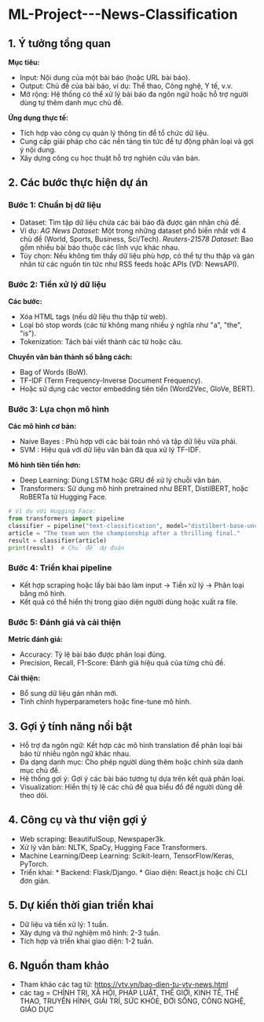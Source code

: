 # ML-Project---News-Classification

## 1. Ý tưởng tổng quan
**Mục tiêu:**
* Input: Nội dung của một bài báo (hoặc URL bài báo).
* Output: Chủ đề của bài báo, ví dụ: Thể thao, Công nghệ, Y tế, v.v.
* Mở rộng: Hệ thống có thể xử lý bài báo đa ngôn ngữ hoặc hỗ trợ người dùng tự thêm danh mục chủ đề.

**Ứng dụng thực tế:**
* Tích hợp vào công cụ quản lý thông tin để tổ chức dữ liệu.
* Cung cấp giải pháp cho các nền tảng tin tức để tự động phân loại và gợi ý nội dung.
* Xây dựng công cụ học thuật hỗ trợ nghiên cứu văn bản.


## 2. Các bước thực hiện dự án
### Bước 1: Chuẩn bị dữ liệu
* Dataset:  Tìm tập dữ liệu chứa các bài báo đã được gán nhãn chủ đề.
* Ví dụ:
            *AG News Dataset:* Một trong những dataset phổ biến nhất với 4 chủ đề (World, Sports, Business, Sci/Tech).
            *Reuters-21578 Dataset:* Bao gồm nhiều bài báo thuộc các lĩnh vực khác nhau.
* Tùy chọn: Nếu không tìm thấy dữ liệu phù hợp, có thể tự thu thập và gán nhãn từ các nguồn tin tức như RSS feeds hoặc APIs (VD: NewsAPI).

### Bước 2: Tiền xử lý dữ liệu
**Các bước:**
* Xóa HTML tags (nếu dữ liệu thu thập từ web).
* Loại bỏ stop words (các từ không mang nhiều ý nghĩa như "a", "the", "is").
* Tokenization: Tách bài viết thành các từ hoặc câu.

**Chuyển văn bản thành số bằng cách:**
* Bag of Words (BoW).
* TF-IDF (Term Frequency-Inverse Document Frequency).
* Hoặc sử dụng các vector embedding tiên tiến (Word2Vec, GloVe, BERT).

### Bước 3: Lựa chọn mô hình
**Các mô hình cơ bản:**
* Naive Bayes : Phù hợp với các bài toán nhỏ và tập dữ liệu vừa phải.
* SVM         : Hiệu quả với dữ liệu văn bản đã qua xử lý TF-IDF.

**Mô hình tiên tiến hơn:**
* Deep Learning: Dùng LSTM hoặc GRU để xử lý chuỗi văn bản.
* Transformers: Sử dụng mô hình pretrained như BERT, DistilBERT, hoặc RoBERTa từ Hugging Face.

```python
# Ví dụ với Hugging Face:
from transformers import pipeline
classifier = pipeline("text-classification", model="distilbert-base-uncased-finetuned-sst-2-english")
article = "The team won the championship after a thrilling final."
result = classifier(article)
print(result)  # Chủ đề dự đoán
```

### Bước 4: Triển khai pipeline
+ Kết hợp scraping hoặc lấy bài báo làm input → Tiền xử lý → Phân loại bằng mô hình.
+ Kết quả có thể hiển thị trong giao diện người dùng hoặc xuất ra file.

### Bước 5: Đánh giá và cải thiện
**Metric đánh giá:**
* Accuracy: Tỷ lệ bài báo được phân loại đúng.
* Precision, Recall, F1-Score: Đánh giá hiệu quả của từng chủ đề.

**Cải thiện:**
* Bổ sung dữ liệu gán nhãn mới.
* Tinh chỉnh hyperparameters hoặc fine-tune mô hình.


## 3. Gợi ý tính năng nổi bật
* Hỗ trợ đa ngôn ngữ: Kết hợp các mô hình translation để phân loại bài báo từ nhiều ngôn ngữ khác nhau.
* Đa dạng danh mục: Cho phép người dùng thêm hoặc chỉnh sửa danh mục chủ đề.
* Hệ thống gợi ý: Gợi ý các bài báo tương tự dựa trên kết quả phân loại.
* Visualization: Hiển thị tỷ lệ các chủ đề qua biểu đồ để người dùng dễ theo dõi.


## 4. Công cụ và thư viện gợi ý
* Web scraping: BeautifulSoup, Newspaper3k.
* Xử lý văn bản: NLTK, SpaCy, Hugging Face Transformers.
* Machine Learning/Deep Learning: Scikit-learn, TensorFlow/Keras, PyTorch.
* Triển khai:
      * Backend: Flask/Django.
      * Giao diện: React.js hoặc chỉ CLI đơn giản.


## 5. Dự kiến thời gian triển khai
* Dữ liệu và tiền xử lý: 1 tuần.
* Xây dựng và thử nghiệm mô hình: 2-3 tuần.
* Tích hợp và triển khai giao diện: 1-2 tuần.


## 6. Nguồn tham khảo
* Tham khảo các tag từ: https://vtv.vn/bao-dien-tu-vtv-news.html
* các tag = CHÍNH TRỊ, XÃ HỘI, PHÁP LUẬT, THẾ GIỚI, KINH TẾ, THỂ THAO, TRUYỀN HÌNH, GIẢI TRÍ, SỨC KHỎE, ĐỜI SỐNG, CÔNG NGHỆ, GIÁO DỤC

